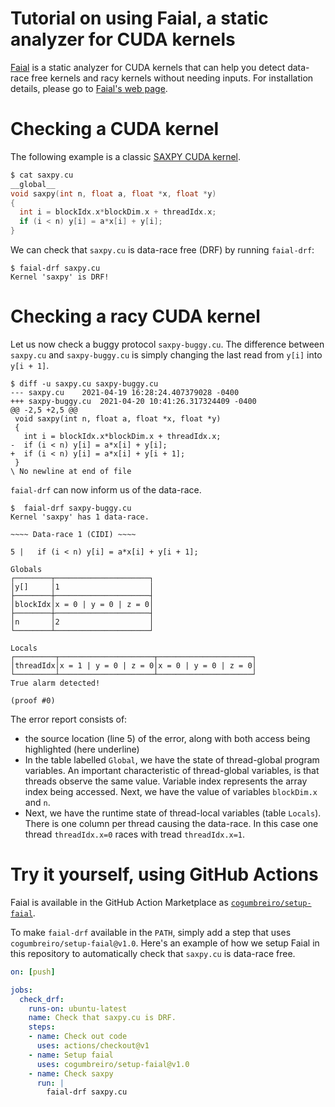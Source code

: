 # Tutorial on using Faial, a static analyzer for CUDA kernels

[Faial](https://gitlab.com/umb-svl/faial/) is a static analyzer for CUDA kernels that can help you detect
data-race free kernels and racy kernels without needing inputs. For installation details, please go to [Faial's web page](https://gitlab.com/umb-svl/faial/).

# Checking a CUDA kernel


The following example is a classic [SAXPY CUDA kernel](https://developer.nvidia.com/blog/easy-introduction-cuda-c-and-c/).

```c
$ cat saxpy.cu
__global__
void saxpy(int n, float a, float *x, float *y)
{
  int i = blockIdx.x*blockDim.x + threadIdx.x;
  if (i < n) y[i] = a*x[i] + y[i];
}
```

We can check that `saxpy.cu` is data-race free (DRF) by running `faial-drf`:

```
$ faial-drf saxpy.cu
Kernel 'saxpy' is DRF!
```


# Checking a racy CUDA kernel

Let us now check a buggy protocol `saxpy-buggy.cu`. The difference between
`saxpy.cu` and `saxpy-buggy.cu` is simply changing the last read from `y[i]`
into `y[i + 1]`.


```
$ diff -u saxpy.cu saxpy-buggy.cu 
--- saxpy.cu	2021-04-19 16:28:24.407379028 -0400
+++ saxpy-buggy.cu	2021-04-20 10:41:26.317324409 -0400
@@ -2,5 +2,5 @@
 void saxpy(int n, float a, float *x, float *y)
 {
   int i = blockIdx.x*blockDim.x + threadIdx.x;
-  if (i < n) y[i] = a*x[i] + y[i];
+  if (i < n) y[i] = a*x[i] + y[i + 1];
 }
\ No newline at end of file
```


`faial-drf` can now inform us of the data-race.

```
$  faial-drf saxpy-buggy.cu
Kernel 'saxpy' has 1 data-race.

~~~~ Data-race 1 (CIDI) ~~~~

5 |   if (i < n) y[i] = a*x[i] + y[i + 1];

Globals
┌────────┬─────────────────────┐
│y[]     │1                    │
├────────┼─────────────────────┤
│blockIdx│x = 0 | y = 0 | z = 0│
├────────┼─────────────────────┤
│n       │2                    │
└────────┴─────────────────────┘

Locals
┌─────────┬─────────────────────┬─────────────────────┐
│threadIdx│x = 1 | y = 0 | z = 0│x = 0 | y = 0 | z = 0│
└─────────┴─────────────────────┴─────────────────────┘
True alarm detected!

(proof #0)
```

The error report consists of:
 * the source location (line 5) of the error, along with both access being highlighted (here underline)
 * In the table labelled `Global`, we have the state of thread-global program variables. An important characteristic of thread-global variables, is that threads observe the same value. Variable index represents the array index being accessed. Next, we have the value of variables `blockDim.x` and `n`. 
 * Next, we have the runtime state of thread-local variables (table `Locals`). There is one
   column per thread causing the data-race. In this case one thread
   `threadIdx.x=0` races with tread `threadIdx.x=1`.


# Try it yourself, using GitHub Actions

Faial is available in the GitHub Action Marketplace as
[`cogumbreiro/setup-faial`](https://github.com/marketplace/actions/setup-faial).

To make `faial-drf` available in the `PATH`, simply add a step that uses
`cogumbreiro/setup-faial@v1.0`. Here's an example of how we setup Faial in
this repository to automatically check that `saxpy.cu` is data-race free.

```yaml
on: [push]

jobs:
  check_drf:
    runs-on: ubuntu-latest
    name: Check that saxpy.cu is DRF.
    steps:
    - name: Check out code
      uses: actions/checkout@v1
    - name: Setup faial
      uses: cogumbreiro/setup-faial@v1.0
    - name: Check saxpy
      run: |
        faial-drf saxpy.cu
```
